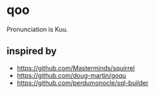 # qoo
Pronunciation is Kuu.

## inspired by
- https://github.com/Masterminds/squirrel
- https://github.com/doug-martin/goqu
- https://github.com/perdumonocle/sql-builder
